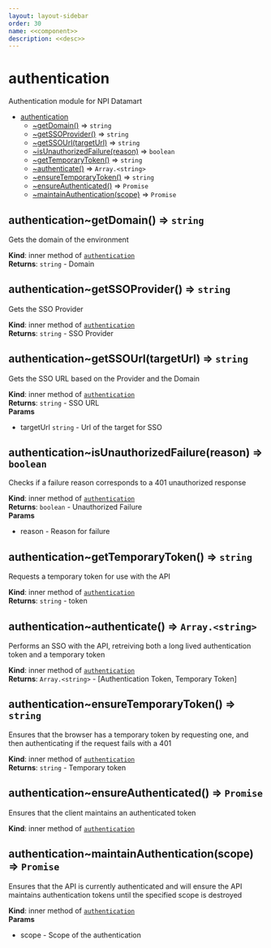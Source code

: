 ```yaml
---
layout: layout-sidebar
order: 30
name: <<component>>
description: <<desc>>
---
```


<a name="npi-datamart.module_authentication"></a>

# authentication
Authentication module for NPI Datamart


* [authentication](#npi-datamart.module_authentication)
    * [~getDomain()](#npi-datamart.module_authentication..getDomain) ⇒ <code>string</code>
    * [~getSSOProvider()](#npi-datamart.module_authentication..getSSOProvider) ⇒ <code>string</code>
    * [~getSSOUrl(targetUrl)](#npi-datamart.module_authentication..getSSOUrl) ⇒ <code>string</code>
    * [~isUnauthorizedFailure(reason)](#npi-datamart.module_authentication..isUnauthorizedFailure) ⇒ <code>boolean</code>
    * [~getTemporaryToken()](#npi-datamart.module_authentication..getTemporaryToken) ⇒ <code>string</code>
    * [~authenticate()](#npi-datamart.module_authentication..authenticate) ⇒ <code>Array.&lt;string&gt;</code>
    * [~ensureTemporaryToken()](#npi-datamart.module_authentication..ensureTemporaryToken) ⇒ <code>string</code>
    * [~ensureAuthenticated()](#npi-datamart.module_authentication..ensureAuthenticated) ⇒ <code>Promise</code>
    * [~maintainAuthentication(scope)](#npi-datamart.module_authentication..maintainAuthentication) ⇒ <code>Promise</code>

<a name="npi-datamart.module_authentication..getDomain"></a>

## authentication~getDomain() ⇒ <code>string</code>
Gets the domain of the environment

**Kind**: inner method of <code>[authentication](#npi-datamart.module_authentication)</code>  
**Returns**: <code>string</code> - Domain  
<a name="npi-datamart.module_authentication..getSSOProvider"></a>

## authentication~getSSOProvider() ⇒ <code>string</code>
Gets the SSO Provider

**Kind**: inner method of <code>[authentication](#npi-datamart.module_authentication)</code>  
**Returns**: <code>string</code> - SSO Provider  
<a name="npi-datamart.module_authentication..getSSOUrl"></a>

## authentication~getSSOUrl(targetUrl) ⇒ <code>string</code>
Gets the SSO URL based on the Provider and the Domain

**Kind**: inner method of <code>[authentication](#npi-datamart.module_authentication)</code>  
**Returns**: <code>string</code> - SSO URL  
**Params**

- targetUrl <code>string</code> - Url of the target for SSO

<a name="npi-datamart.module_authentication..isUnauthorizedFailure"></a>

## authentication~isUnauthorizedFailure(reason) ⇒ <code>boolean</code>
Checks if a failure reason corresponds to a 401 unauthorized response

**Kind**: inner method of <code>[authentication](#npi-datamart.module_authentication)</code>  
**Returns**: <code>boolean</code> - Unauthorized Failure  
**Params**

- reason - Reason for failure

<a name="npi-datamart.module_authentication..getTemporaryToken"></a>

## authentication~getTemporaryToken() ⇒ <code>string</code>
Requests a temporary token for use with the API

**Kind**: inner method of <code>[authentication](#npi-datamart.module_authentication)</code>  
**Returns**: <code>string</code> - token  
<a name="npi-datamart.module_authentication..authenticate"></a>

## authentication~authenticate() ⇒ <code>Array.&lt;string&gt;</code>
Performs an SSO with the API, retreiving both a long lived authentication token and a temporary token

**Kind**: inner method of <code>[authentication](#npi-datamart.module_authentication)</code>  
**Returns**: <code>Array.&lt;string&gt;</code> - [Authentication Token, Temporary Token]  
<a name="npi-datamart.module_authentication..ensureTemporaryToken"></a>

## authentication~ensureTemporaryToken() ⇒ <code>string</code>
Ensures that the browser has a temporary token by requesting one, and then authenticating if the request fails with a 401

**Kind**: inner method of <code>[authentication](#npi-datamart.module_authentication)</code>  
**Returns**: <code>string</code> - Temporary token  
<a name="npi-datamart.module_authentication..ensureAuthenticated"></a>

## authentication~ensureAuthenticated() ⇒ <code>Promise</code>
Ensures that the client maintains an authenticated token

**Kind**: inner method of <code>[authentication](#npi-datamart.module_authentication)</code>  
<a name="npi-datamart.module_authentication..maintainAuthentication"></a>

## authentication~maintainAuthentication(scope) ⇒ <code>Promise</code>
Ensures that the API is currently authenticated and will ensure the API maintains authentication tokens until the specified scope is destroyed

**Kind**: inner method of <code>[authentication](#npi-datamart.module_authentication)</code>  
**Params**

- scope - Scope of the authentication

